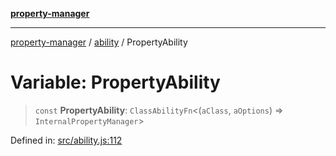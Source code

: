 [**property-manager**](../../README.md)

***

[property-manager](../../modules.md) / [ability](../README-1.md) / PropertyAbility

# Variable: PropertyAbility

> `const` **PropertyAbility**: `ClassAbilityFn`\<(`aClass`, `aOptions`) => `InternalPropertyManager`\>

Defined in: [src/ability.js:112](https://github.com/snowyu/property-manager.js/blob/0a26f8ac8272cf662455db6a79ab5298188a6840/src/ability.js#L112)
